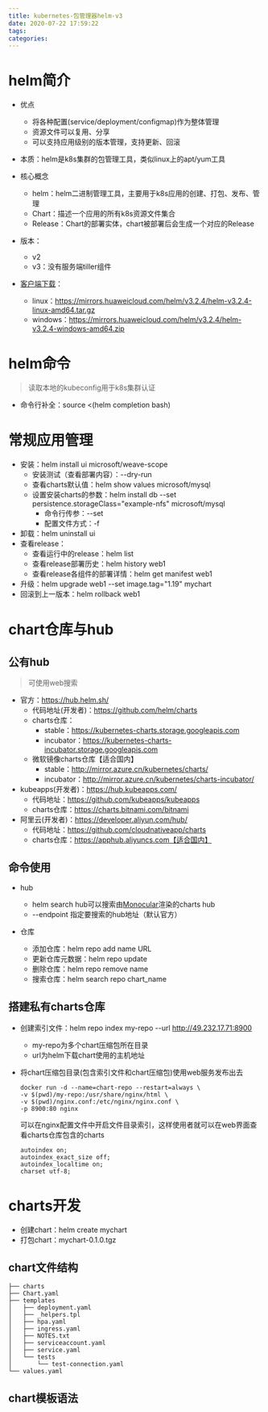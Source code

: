```yaml
---
title: kubernetes-包管理器helm-v3
date: 2020-07-22 17:59:22
tags:
categories:
---
```


# helm简介

* 优点
  * 将各种配置(service/deployment/configmap)作为整体管理
  * 资源文件可以复用、分享
  * 可以支持应用级别的版本管理，支持更新、回滚

* 本质：helm是k8s集群的包管理工具，类似linux上的apt/yum工具
* 核心概念
  * helm：helm二进制管理工具，主要用于k8s应用的创建、打包、发布、管理
  * Chart：描述一个应用的所有k8s资源文件集合
  * Release：Chart的部署实体，chart被部署后会生成一个对应的Release
* 版本：
  * v2
  * v3：没有服务端tiller组件

* [客户端下载](https://github.com/helm/helm/tags)：
  * linux：https://mirrors.huaweicloud.com/helm/v3.2.4/helm-v3.2.4-linux-amd64.tar.gz
  * windows：https://mirrors.huaweicloud.com/helm/v3.2.4/helm-v3.2.4-windows-amd64.zip

# helm命令

> 读取本地的kubeconfig用于k8s集群认证

* 命令行补全：source <(helm completion bash)



# 常规应用管理

* 安装：helm install ui microsoft/weave-scope
  * 安装测试（查看部署内容）：--dry-run
  * 查看charts默认值：helm show values microsoft/mysql
  * 设置安装charts的参数：helm install db --set persistence.storageClass="example-nfs" microsoft/mysql
    * 命令行传参：--set
    * 配置文件方式：-f
* 卸载：helm uninstall ui
* 查看release：
  * 查看运行中的release：helm list
  * 查看release部署历史：helm history web1 
  * 查看release各组件的部署详情：helm get manifest web1 
* 升级：helm upgrade web1 --set image.tag="1.19" mychart
* 回滚到上一版本：helm rollback web1

# chart仓库与hub

## 公有hub

> 可使用web搜索

* 官方：https://hub.helm.sh/
  * 代码地址(开发者)：https://github.com/helm/charts
  * charts仓库：
    * stable：https://kubernetes-charts.storage.googleapis.com
    * incubator：https://kubernetes-charts-incubator.storage.googleapis.com
  * 微软镜像charts仓库【适合国内】
    * stable：http://mirror.azure.cn/kubernetes/charts/
    * incubator：http://mirror.azure.cn/kubernetes/charts-incubator/
* kubeapps(开发者)：https://hub.kubeapps.com/
  * 代码地址：https://github.com/kubeapps/kubeapps
  * charts仓库：https://charts.bitnami.com/bitnami
* 阿里云(开发者)：https://developer.aliyun.com/hub/
  * 代码地址：https://github.com/cloudnativeapp/charts
  * charts仓库：https://apphub.aliyuncs.com【适合国内】

## 命令使用

* hub
  * helm search hub可以搜索由[Monocular](https://github.com/helm/monocular)渲染的charts hub
  * --endpoint 指定要搜索的hub地址（默认官方）

* 仓库
  * 添加仓库：helm repo add name URL
  * 更新仓库元数据：helm repo update
  * 删除仓库：helm repo remove name
  * 搜索仓库：helm search repo chart_name

## 搭建私有charts仓库

* 创建索引文件：helm repo index my-repo --url http://49.232.17.71:8900

  * my-repo为多个chart压缩包所在目录
  * url为helm下载chart使用的主机地址

* 将chart压缩包目录(包含索引文件和chart压缩包)使用web服务发布出去

  ```
  docker run -d --name=chart-repo --restart=always \
  -v $(pwd)/my-repo:/usr/share/nginx/html \
  -v $(pwd)/nginx.conf:/etc/nginx/nginx.conf \
  -p 8900:80 nginx
  ```

  可以在nginx配置文件中开启文件目录索引，这样使用者就可以在web界面查看charts仓库包含的charts

  ```
  autoindex on;
  autoindex_exact_size off;
  autoindex_localtime on;
  charset utf-8;
  ```

# charts开发

* 创建chart：helm create mychart 
* 打包chart：mychart-0.1.0.tgz

## chart文件结构

```
├── charts
├── Chart.yaml
├── templates
│   ├── deployment.yaml
│   ├── _helpers.tpl
│   ├── hpa.yaml
│   ├── ingress.yaml
│   ├── NOTES.txt
│   ├── serviceaccount.yaml
│   ├── service.yaml
│   └── tests
│       └── test-connection.yaml
└── values.yaml
```

## chart模板语法

